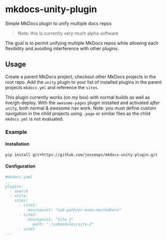 # mkdocs-unity-plugin
Simple MkDocs plugin to unify multiple docs repos

> Note: this is currently very much alpha software

The goal is to permit unifying multiple MkDocs repos while allowing each flexibility and avoiding interference with
other plugins.

## Usage

Create a parent MkDocs project, checkout other MkDocs projects in the root repo. Add the `unity` plugin to your list
of installed plugins in the parent projects `mkdocs.yml` and reference the `sites`.

This plugin currently works (on my box) with normal builds as well as live/gh-deploy. With the `awesome-pages` plugin
installed and activated _after_ `unity`, both normal & _awesome_ nav work. Note: you must define custom navigation in
the child projects using `.page` or similar files as the child `mkdocs.yml` is not evaluated.

### Example

#### Installation
```bash
pip install git+https://github.com/jesseops/mkdocs-unity-plugin.git
```

#### Configuration
```yaml
#mkdocs.yaml
...
plugins:
  - search
  - unity:
    sites:
      - site1:
          mountpoint: "sub-path/or-even-nestedhere"
      - site2:
          mountpoint: "Site 2"
            path: "./submodules/site-2"
      - site3
...
```